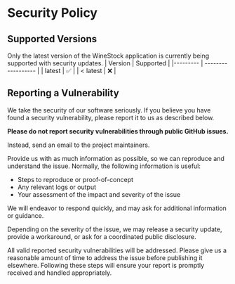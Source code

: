 # Security Policy

## Supported Versions

Only the latest version of the WineStock application is currently being supported with security updates.
| Version  | Supported          |
|--------- | ------------------ |
| latest   | :white_check_mark: |
| < latest | :x:                |
## Reporting a Vulnerability

We take the security of our software seriously. If you believe you have found a security vulnerability, please report it to us as described below.

**Please do not report security vulnerabilities through public GitHub issues.**

Instead, send an email to the project maintainers.

Provide us with as much information as possible, so we can reproduce and understand the issue. Normally, the following information is useful:

- Steps to reproduce or proof-of-concept
- Any relevant logs or output
- Your assessment of the impact and severity of the issue

We will endeavor to respond quickly, and may ask for additional information or guidance.

Depending on the severity of the issue, we may release a security update, provide a workaround, or ask for a coordinated public disclosure. 

All valid reported security vulnerabilities will be addressed. Please give us a reasonable amount of time to address the issue before publishing it elsewhere. Following these steps will ensure your report is promptly received and handled appropriately.
